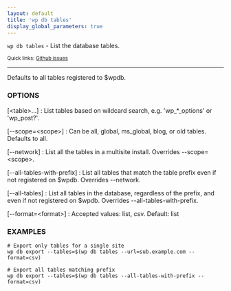 ```yaml
---
layout: default
title: 'wp db tables'
display_global_parameters: true
---
```


`wp db tables` - List the database tables.

<small>Quick links: <a href="https://github.com/wp-cli/wp-cli/issues?q=is%3Aopen+label%3Acommand%3Atables+sort%3Aupdated-desc">Github issues</a></small>

<hr />

Defaults to all tables registered to $wpdb.

### OPTIONS

[&lt;table&gt;...]
: List tables based on wildcard search, e.g. 'wp_*_options' or 'wp_post?'.

[\--scope=&lt;scope&gt;]
: Can be all, global, ms_global, blog, or old tables. Defaults to all.

[\--network]
: List all the tables in a multisite install. Overrides --scope=&lt;scope&gt;.

[\--all-tables-with-prefix]
: List all tables that match the table prefix even if not registered on $wpdb. Overrides --network.

[\--all-tables]
: List all tables in the database, regardless of the prefix, and even if not registered on $wpdb. Overrides --all-tables-with-prefix.

[\--format=&lt;format&gt;]
: Accepted values: list, csv. Default: list

### EXAMPLES

    # Export only tables for a single site
    wp db export --tables=$(wp db tables --url=sub.example.com --format=csv)

    # Export all tables matching prefix
    wp db export --tables=$(wp db tables --all-tables-with-prefix --format=csv)



